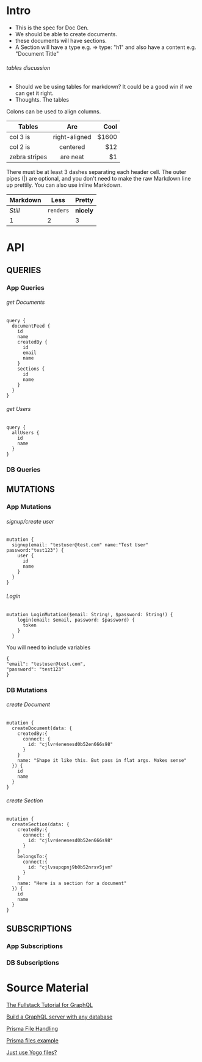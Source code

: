 # Intro

- This is the spec for Doc Gen.
- We should be able to create documents.
- these documents will have sections.
- A Section will have a type e.g. => type: "h1" and also have a content e.g. "Document Title"

###### tables discussion

- Should we be using tables for markdown? It could be a good win if we can get it right.
- Thoughts. The tables

Colons can be used to align columns.

| Tables        |      Are      |  Cool |
| ------------- | :-----------: | ----: |
| col 3 is      | right-aligned | $1600 |
| col 2 is      |   centered    |   $12 |
| zebra stripes |   are neat    |    $1 |

There must be at least 3 dashes separating each header cell.
The outer pipes (|) are optional, and you don't need to make the
raw Markdown line up prettily. You can also use inline Markdown.

| Markdown | Less      | Pretty     |
| -------- | --------- | ---------- |
| _Still_  | `renders` | **nicely** |
| 1        | 2         | 3          |

# API

## QUERIES

### App Queries

###### get Documents

```
query {
  documentFeed {
    id
    name
    createdBy {
      id
      email
      name
    }
    sections {
      id
      name
    }
  }
}
```

###### get Users

```
query {
  allUsers {
    id
    name
  }
}
```

### DB Queries

## MUTATIONS

### App Mutations

###### signup/create user

```
mutation {
  signup(email: "testuser@test.com" name:"Test User" password:"test123") {
    user {
      id
      name
    }
  }
}
```

###### Login

```
mutation LoginMutation($email: String!, $password: String!) {
    login(email: $email, password: $password) {
      token
    }
  }
```

You will need to include variables

```
{
"email": "testuser@test.com",
"password": "test123"
}
```

### DB Mutations

###### create Document

```
mutation {
  createDocument(data: {
    createdBy:{
      connect: {
        id: "cjlvr4enenesd0b52en666s98"
      }
    }
    name: "Shape it like this. But pass in flat args. Makes sense"
  }) {
    id
    name
  }
}
```

###### create Section

```
mutation {
  createSection(data: {
    createdBy:{
      connect: {
        id: "cjlvr4enenesd0b52en666s98"
      }
    }
    belongsTo:{
      connect:{
        id: "cjlvsupqpnj9b0b52nrsv5jvm"
      }
    }
    name: "Here is a section for a document"
  }) {
    id
    name
  }
}
```

## SUBSCRIPTIONS

### App Subscriptions

### DB Subscriptions

# Source Material

[The Fullstack Tutorial for GraphQL](https://www.howtographql.com/)

[Build a GraphQL server with any database](https://www.prisma.io/)

[Prisma File Handling](https://www.prisma.io/docs/reference/upgrade-guides/graphcool-to-prisma/file-handling-hahcee3eef/)

[Prisma files example](https://github.com/prisma/prisma/tree/master/examples/archive/file-handling-s3)

[Just use Yogo files?](https://github.com/prisma/graphql-yoga)
